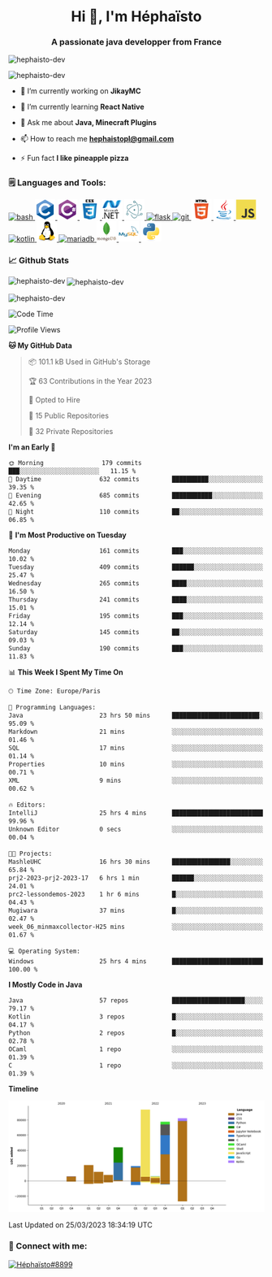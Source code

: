 <h1 align="center">Hi 👋, I'm Héphaïsto</h1>
<h3 align="center">A passionate java developper from France</h3>

<p align="left"> <img src="https://komarev.com/ghpvc/?username=hephaisto-dev&label=Profile%20views&color=0e75b6&style=flat" alt="hephaisto-dev" /> </p>

<img src="https://github-profile-trophy.vercel.app/?username=hephaisto-dev&no-bg=true&theme=algolia&no-frame=true&row=1" alt="hephaisto-dev" />

- 🔭 I’m currently working on **JikayMC**

- 🌱 I’m currently learning **React Native**

- 💬 Ask me about **Java, Minecraft Plugins**

- 📫 How to reach me **hephaistopl@gmail.com**

- ⚡ Fun fact **I like pineapple pizza**

<h3 align="left">🗒️ Languages and Tools:</h3>
<p align="left"> <a href="https://www.gnu.org/software/bash/" target="_blank" rel="noreferrer"> <img src="https://www.vectorlogo.zone/logos/gnu_bash/gnu_bash-icon.svg" alt="bash" width="40" height="40"/> </a> <a href="https://www.cprogramming.com/" target="_blank" rel="noreferrer"> <img src="https://raw.githubusercontent.com/devicons/devicon/master/icons/c/c-original.svg" alt="c" width="40" height="40"/> </a> <a href="https://www.w3schools.com/cs/" target="_blank" rel="noreferrer"> <img src="https://raw.githubusercontent.com/devicons/devicon/master/icons/csharp/csharp-original.svg" alt="csharp" width="40" height="40"/> </a> <a href="https://www.w3schools.com/css/" target="_blank" rel="noreferrer"> <img src="https://raw.githubusercontent.com/devicons/devicon/master/icons/css3/css3-original-wordmark.svg" alt="css3" width="40" height="40"/> </a> <a href="https://dotnet.microsoft.com/" target="_blank" rel="noreferrer"> <img src="https://raw.githubusercontent.com/devicons/devicon/master/icons/dot-net/dot-net-original-wordmark.svg" alt="dotnet" width="40" height="40"/> </a> <a href="https://www.electronjs.org" target="_blank" rel="noreferrer"> <img src="https://raw.githubusercontent.com/devicons/devicon/master/icons/electron/electron-original.svg" alt="electron" width="40" height="40"/> </a> <a href="https://flask.palletsprojects.com/" target="_blank" rel="noreferrer"> <img src="https://www.vectorlogo.zone/logos/pocoo_flask/pocoo_flask-icon.svg" alt="flask" width="40" height="40"/> </a> <a href="https://git-scm.com/" target="_blank" rel="noreferrer"> <img src="https://www.vectorlogo.zone/logos/git-scm/git-scm-icon.svg" alt="git" width="40" height="40"/> </a> <a href="https://www.w3.org/html/" target="_blank" rel="noreferrer"> <img src="https://raw.githubusercontent.com/devicons/devicon/master/icons/html5/html5-original-wordmark.svg" alt="html5" width="40" height="40"/> </a> <a href="https://www.java.com" target="_blank" rel="noreferrer"> <img src="https://raw.githubusercontent.com/devicons/devicon/master/icons/java/java-original.svg" alt="java" width="40" height="40"/> </a> <a href="https://developer.mozilla.org/en-US/docs/Web/JavaScript" target="_blank" rel="noreferrer"> <img src="https://raw.githubusercontent.com/devicons/devicon/master/icons/javascript/javascript-original.svg" alt="javascript" width="40" height="40"/> </a> <a href="https://kotlinlang.org" target="_blank" rel="noreferrer"> <img src="https://www.vectorlogo.zone/logos/kotlinlang/kotlinlang-icon.svg" alt="kotlin" width="40" height="40"/> </a> <a href="https://www.linux.org/" target="_blank" rel="noreferrer"> <img src="https://raw.githubusercontent.com/devicons/devicon/master/icons/linux/linux-original.svg" alt="linux" width="40" height="40"/> </a> <a href="https://mariadb.org/" target="_blank" rel="noreferrer"> <img src="https://www.vectorlogo.zone/logos/mariadb/mariadb-icon.svg" alt="mariadb" width="40" height="40"/> </a> <a href="https://www.mongodb.com/" target="_blank" rel="noreferrer"> <img src="https://raw.githubusercontent.com/devicons/devicon/master/icons/mongodb/mongodb-original-wordmark.svg" alt="mongodb" width="40" height="40"/> </a> <a href="https://www.mysql.com/" target="_blank" rel="noreferrer"> <img src="https://raw.githubusercontent.com/devicons/devicon/master/icons/mysql/mysql-original-wordmark.svg" alt="mysql" width="40" height="40"/> </a> <a href="https://www.python.org" target="_blank" rel="noreferrer"> <img src="https://raw.githubusercontent.com/devicons/devicon/master/icons/python/python-original.svg" alt="python" width="40" height="40"/> </a> </p>

### 📈 Github Stats

<p><img align="left" src="https://github-readme-stats.vercel.app/api/top-langs?username=hephaisto-dev&show_icons=true&locale=en&layout=compact&theme=transparent&" alt="hephaisto-dev" /></p>

<p>&nbsp;<img align="center" src="https://github-readme-stats.vercel.app/api?username=hephaisto-dev&show_icons=true&locale=en&theme=transparent&count_private=true" alt="hephaisto-dev" /></p>

<p><img align="center" src="https://github-readme-streak-stats.herokuapp.com/?user=hephaisto-dev&theme=transparent" alt="hephaisto-dev" /></p>

<!--START_SECTION:waka-->
![Code Time](http://img.shields.io/badge/Code%20Time-19%20hrs%2028%20mins-blue)

![Profile Views](http://img.shields.io/badge/Profile%20Views-74-blue)

**🐱 My GitHub Data** 

> 📦 101.1 kB Used in GitHub's Storage 
 > 
> 🏆 63 Contributions in the Year 2023
 > 
> 💼 Opted to Hire
 > 
> 📜 15 Public Repositories 
 > 
> 🔑 32 Private Repositories 
 > 
**I'm an Early 🐤** 

```text
🌞 Morning                179 commits         ███░░░░░░░░░░░░░░░░░░░░░░   11.15 % 
🌆 Daytime                632 commits         ██████████░░░░░░░░░░░░░░░   39.35 % 
🌃 Evening                685 commits         ███████████░░░░░░░░░░░░░░   42.65 % 
🌙 Night                  110 commits         ██░░░░░░░░░░░░░░░░░░░░░░░   06.85 % 
```
📅 **I'm Most Productive on Tuesday** 

```text
Monday                   161 commits         ███░░░░░░░░░░░░░░░░░░░░░░   10.02 % 
Tuesday                  409 commits         ██████░░░░░░░░░░░░░░░░░░░   25.47 % 
Wednesday                265 commits         ████░░░░░░░░░░░░░░░░░░░░░   16.50 % 
Thursday                 241 commits         ████░░░░░░░░░░░░░░░░░░░░░   15.01 % 
Friday                   195 commits         ███░░░░░░░░░░░░░░░░░░░░░░   12.14 % 
Saturday                 145 commits         ██░░░░░░░░░░░░░░░░░░░░░░░   09.03 % 
Sunday                   190 commits         ███░░░░░░░░░░░░░░░░░░░░░░   11.83 % 
```


📊 **This Week I Spent My Time On** 

```text
🕑︎ Time Zone: Europe/Paris

💬 Programming Languages: 
Java                     23 hrs 50 mins      ████████████████████████░   95.09 % 
Markdown                 21 mins             ░░░░░░░░░░░░░░░░░░░░░░░░░   01.46 % 
SQL                      17 mins             ░░░░░░░░░░░░░░░░░░░░░░░░░   01.14 % 
Properties               10 mins             ░░░░░░░░░░░░░░░░░░░░░░░░░   00.71 % 
XML                      9 mins              ░░░░░░░░░░░░░░░░░░░░░░░░░   00.62 % 

🔥 Editors: 
IntelliJ                 25 hrs 4 mins       █████████████████████████   99.96 % 
Unknown Editor           0 secs              ░░░░░░░░░░░░░░░░░░░░░░░░░   00.04 % 

🐱‍💻 Projects: 
MashleUHC                16 hrs 30 mins      ████████████████░░░░░░░░░   65.84 % 
prj2-2023-prj2-2023-17   6 hrs 1 min         ██████░░░░░░░░░░░░░░░░░░░   24.01 % 
prc2-lessondemos-2023    1 hr 6 mins         █░░░░░░░░░░░░░░░░░░░░░░░░   04.43 % 
Mugiwara                 37 mins             █░░░░░░░░░░░░░░░░░░░░░░░░   02.47 % 
week_06_minmaxcollector-H25 mins             ░░░░░░░░░░░░░░░░░░░░░░░░░   01.67 % 

💻 Operating System: 
Windows                  25 hrs 4 mins       █████████████████████████   100.00 % 
```

**I Mostly Code in Java** 

```text
Java                     57 repos            ████████████████████░░░░░   79.17 % 
Kotlin                   3 repos             █░░░░░░░░░░░░░░░░░░░░░░░░   04.17 % 
Python                   2 repos             █░░░░░░░░░░░░░░░░░░░░░░░░   02.78 % 
OCaml                    1 repo              ░░░░░░░░░░░░░░░░░░░░░░░░░   01.39 % 
C                        1 repo              ░░░░░░░░░░░░░░░░░░░░░░░░░   01.39 % 
```



**Timeline**

![Lines of Code chart](https://raw.githubusercontent.com/Hephaisto-dev/Hephaisto-dev/main/assets/bar_graph.png)


 Last Updated on 25/03/2023 18:34:19 UTC
<!--END_SECTION:waka-->

<h3 align="left">🤝 Connect with me:</h3>
<p align="left">
<a href="https://discord.gg/Héphaïsto#8899" target="blank"><img align="center" src="https://raw.githubusercontent.com/rahuldkjain/github-profile-readme-generator/master/src/images/icons/Social/discord.svg" alt="Héphaïsto#8899" height="30" width="40" /></a>
</p>
